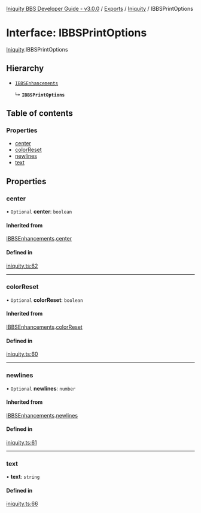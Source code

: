 [Iniquity BBS Developer Guide - v3.0.0](../README.md) / [Exports](../modules.md) / [Iniquity](../modules/Iniquity.md) / IBBSPrintOptions

# Interface: IBBSPrintOptions

[Iniquity](../modules/Iniquity.md).IBBSPrintOptions

## Hierarchy

- [`IBBSEnhancements`](Iniquity.IBBSEnhancements.md)

  ↳ **`IBBSPrintOptions`**

## Table of contents

### Properties

- [center](Iniquity.IBBSPrintOptions.md#center)
- [colorReset](Iniquity.IBBSPrintOptions.md#colorreset)
- [newlines](Iniquity.IBBSPrintOptions.md#newlines)
- [text](Iniquity.IBBSPrintOptions.md#text)

## Properties

### center

• `Optional` **center**: `boolean`

#### Inherited from

[IBBSEnhancements](Iniquity.IBBSEnhancements.md).[center](Iniquity.IBBSEnhancements.md#center)

#### Defined in

[iniquity.ts:62](https://github.com/iniquitybbs/iniquity/blob/996930f/packages/core/src/iniquity.ts#L62)

___

### colorReset

• `Optional` **colorReset**: `boolean`

#### Inherited from

[IBBSEnhancements](Iniquity.IBBSEnhancements.md).[colorReset](Iniquity.IBBSEnhancements.md#colorreset)

#### Defined in

[iniquity.ts:60](https://github.com/iniquitybbs/iniquity/blob/996930f/packages/core/src/iniquity.ts#L60)

___

### newlines

• `Optional` **newlines**: `number`

#### Inherited from

[IBBSEnhancements](Iniquity.IBBSEnhancements.md).[newlines](Iniquity.IBBSEnhancements.md#newlines)

#### Defined in

[iniquity.ts:61](https://github.com/iniquitybbs/iniquity/blob/996930f/packages/core/src/iniquity.ts#L61)

___

### text

• **text**: `string`

#### Defined in

[iniquity.ts:66](https://github.com/iniquitybbs/iniquity/blob/996930f/packages/core/src/iniquity.ts#L66)
